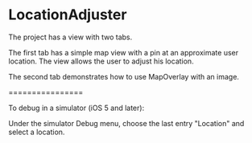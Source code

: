 LocationAdjuster
================

The project has a view with two tabs.

The first tab has a simple map view with a pin at an approximate user location. The view allows the user to adjust his location.

The second tab demonstrates how to use MapOverlay with an image.

================

To debug in a simulator (iOS 5 and later):

Under the simulator Debug menu, choose the last entry "Location" and select a location.